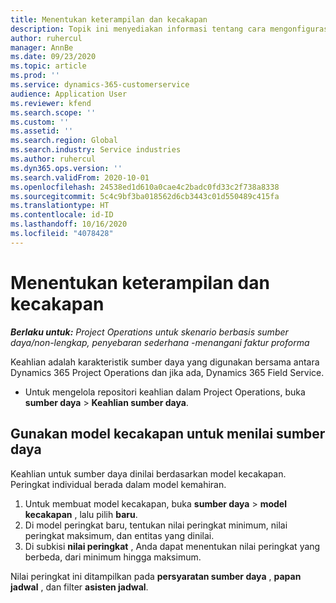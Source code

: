 ```yaml
---
title: Menentukan keterampilan dan kecakapan
description: Topik ini menyediakan informasi tentang cara mengonfigurasikan model kecakapan untuk menilai sumber daya.
author: ruhercul
manager: AnnBe
ms.date: 09/23/2020
ms.topic: article
ms.prod: ''
ms.service: dynamics-365-customerservice
audience: Application User
ms.reviewer: kfend
ms.search.scope: ''
ms.custom: ''
ms.assetid: ''
ms.search.region: Global
ms.search.industry: Service industries
ms.author: ruhercul
ms.dyn365.ops.version: ''
ms.search.validFrom: 2020-10-01
ms.openlocfilehash: 24538ed1d610a0cae4c2badc0fd33c2f738a8338
ms.sourcegitcommit: 5c4c9bf3ba018562d6cb3443c01d550489c415fa
ms.translationtype: HT
ms.contentlocale: id-ID
ms.lasthandoff: 10/16/2020
ms.locfileid: "4078428"
---
```

# <a name="define-skills-and-proficiencies"></a>Menentukan keterampilan dan kecakapan

_**Berlaku untuk:** Project Operations untuk skenario berbasis sumber daya/non-lengkap, penyebaran sederhana -menangani faktur proforma_

Keahlian adalah karakteristik sumber daya yang digunakan bersama antara Dynamics 365 Project Operations dan jika ada, Dynamics 365 Field Service. 

- Untuk mengelola repositori keahlian dalam Project Operations, buka **sumber daya** \> **Keahlian sumber daya**. 

## <a name="use-proficiency-models-to-rate-resources"></a>Gunakan model kecakapan untuk menilai sumber daya

Keahlian untuk sumber daya dinilai berdasarkan model kecakapan. Peringkat individual berada dalam model kemahiran. 

1. Untuk membuat model kecakapan, buka **sumber daya** \> **model kecakapan** , lalu pilih **baru**.
2. Di model peringkat baru, tentukan nilai peringkat minimum, nilai peringkat maksimum, dan entitas yang dinilai.
3. Di subkisi **nilai peringkat** , Anda dapat menentukan nilai peringkat yang berbeda, dari minimum hingga maksimum.


Nilai peringkat ini ditampilkan pada **persyaratan sumber daya** , **papan jadwal** , dan filter **asisten jadwal**.
